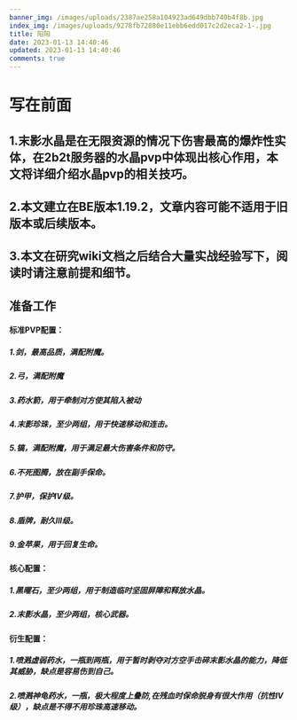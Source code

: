 ```yaml
---
banner_img: /images/uploads/2387ae258a104923ad649dbb740b4f8b.jpg
index_img: /images/uploads/9278fb72880e11ebb6edd017c2d2eca2-1-.jpg
title: 阳阳
date: 2023-01-13 14:40:46
updated: 2023-01-13 14:40:46
comments: true
---
```

# 写在前面
## 1.末影水晶是在无限资源的情况下伤害最高的爆炸性实体，在2b2t服务器的水晶pvp中体现出核心作用，本文将详细介绍水晶pvp的相关技巧。
## 2.本文建立在BE版本1.19.2，文章内容可能不适用于旧版本或后续版本。
## 3.本文在研究wiki文档之后结合大量实战经验写下，阅读时请注意前提和细节。
## 准备工作
#### 标准PVP配置：
##### 1.剑，最高品质，满配附魔。
##### 2.弓，满配附魔
##### 3.药水箭，用于牵制对方使其陷入被动
##### 4.末影珍珠，至少两组，用于快速移动和连击。
##### 5.镐，满配附魔，用于满足最大伤害条件和防守。
##### 6.不死图腾，放在副手保命。
##### 7.护甲，保护IV级。
##### 8.盾牌，耐久III级。
##### 9.金苹果，用于回复生命。
#### 核心配置：
##### 1.黑曜石，至少两组，用于制造临时坚固屏障和释放水晶。
##### 2.末影水晶，至少两组，核心武器。
#### 衍生配置：
##### 1.喷溅虚弱药水，一瓶到两瓶，用于暂时剥夺对方空手击碎末影水晶的能力，降低其威胁，缺点是容易伤到自己。
##### 2.喷溅神龟药水，一瓶，极大程度上叠防,在残血时保命脱身有很大作用（抗性IV级），缺点是不得不用珍珠高速移动。

